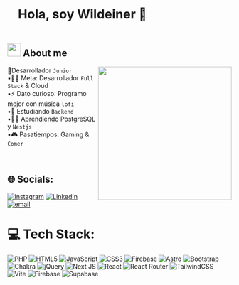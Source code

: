 
<div id="user-content-toc">
  <ul align="left">
    <summary><h1 style="display: inline-block">Hola, soy Wildeiner 🤙</summary>
  </ul>
</div>


<!--About Me-->

## <picture><img src = "https://github.com/7oSkaaa/7oSkaaa/blob/main/Images/about_me.gif?raw=true" width = 30px></picture> About me

<picture> <img align="right" src="https://media.giphy.com/media/SWoSkN6DxTszqIKEqv/giphy.gif](https://user-images.githubusercontent.com/74038190/218265814-3084a4ba-809c-4135-afc0-8685d0f634b3.gif" width = 300px></picture>

:school:Desarrollador `Junior` <br>
•🏃‍♂️ Meta: Desarrollador `Full Stack` & Cloud <br>
•⚡ Dato curioso: Programo mejor con música `lofi` <br>
•📖 Estudiando `Backend` <br>
•👨‍💻 Aprendiendo PostgreSQL y `Nestjs` <br>
•🎮 Pasatiempos: Gaming & `Comer`

<br>


## 🌐 Socials:
[![Instagram](https://img.shields.io/badge/Instagram-%23E4405F.svg?logo=Instagram&logoColor=white)](https://instagram.com/xlxwill) [![LinkedIn](https://img.shields.io/badge/LinkedIn-%230077B5.svg?logo=linkedin&logoColor=white)](https://linkedin.com/in/www.linkedin.com/in/wildeinermeza) [![email](https://img.shields.io/badge/Email-D14836?logo=gmail&logoColor=white)](mailto:wilmezaalfaro@gmail.com)
#
# 💻 Tech Stack:
![PHP](https://img.shields.io/badge/php-%23777BB4.svg?style=flat&logo=php&logoColor=white) ![HTML5](https://img.shields.io/badge/html5-%23E34F26.svg?style=flat&logo=html5&logoColor=white) ![JavaScript](https://img.shields.io/badge/javascript-%23323330.svg?style=flat&logo=javascript&logoColor=%23F7DF1E) ![CSS3](https://img.shields.io/badge/css3-%231572B6.svg?style=flat&logo=css3&logoColor=white) ![Firebase](https://img.shields.io/badge/firebase-%23039BE5.svg?style=flat&logo=firebase) ![Astro](https://img.shields.io/badge/astro-%232C2052.svg?style=flat&logo=astro&logoColor=white) ![Bootstrap](https://img.shields.io/badge/bootstrap-%238511FA.svg?style=flat&logo=bootstrap&logoColor=white) ![Chakra](https://img.shields.io/badge/chakra-%234ED1C5.svg?style=flat&logo=chakraui&logoColor=white) ![jQuery](https://img.shields.io/badge/jquery-%230769AD.svg?style=flat&logo=jquery&logoColor=white) ![Next JS](https://img.shields.io/badge/Next-black?style=flat&logo=next.js&logoColor=white) ![React](https://img.shields.io/badge/react-%2320232a.svg?style=flat&logo=react&logoColor=%2361DAFB) ![React Router](https://img.shields.io/badge/React_Router-CA4245?style=flat&logo=react-router&logoColor=white) ![TailwindCSS](https://img.shields.io/badge/tailwindcss-%2338B2AC.svg?style=flat&logo=tailwind-css&logoColor=white) ![Vite](https://img.shields.io/badge/vite-%23646CFF.svg?style=flat&logo=vite&logoColor=white) ![Firebase](https://img.shields.io/badge/firebase-a08021?style=flat&logo=firebase&logoColor=ffcd34) ![Supabase](https://img.shields.io/badge/Supabase-3ECF8E?style=flat&logo=supabase&logoColor=white)


<!--- stats & Trophy (start) -->

